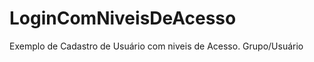 LoginComNiveisDeAcesso
======================

Exemplo de Cadastro de Usuário com niveis de Acesso. Grupo/Usuário